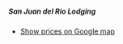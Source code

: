 
##### San Juan del Rio Lodging

- [Show prices on Google map](https://www.google.com/maps/search/Hotels/@20.3991209,-100.0556005,22256m/data=!3m2!1e3!4b1!4m4!2m3!5m2!5m1!1s2025-02-23?entry=ttu&g_ep=EgoyMDI1MDIwNS4xIKXMDSoASAFQAw%3D%3D)
